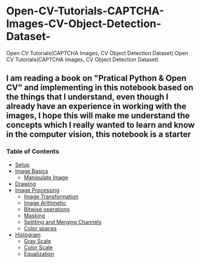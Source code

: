 # Open-CV-Tutorials-CAPTCHA-Images-CV-Object-Detection-Dataset-
Open CV Tutorials(CAPTCHA Images, CV Object Detection Dataset)
Open CV Tutorials(CAPTCHA Images, CV Object Detection Dataset)

I am reading a book on "Pratical Python & Open CV" and implementing in this notebook based on the things that I understand, even though I already have an experience in working with the images, I hope this will make me understand the concepts which I really wanted to learn and know in the computer vision, this notebook is a starter
--------------------------------------------------------
### Table of Contents
* [Setup](#setup)
* [Image Basics](#image_basics)
    * [Manipulate Image](#manipulate_image)
* [Drawing](#drawing)
* [Image Processing](#image_processing)
    * [Image Transformation](#image_transformation)
    * [Image Arithmetic](#image_arithmetic)
    * [Bitwise operations](#bitwise)
    * [Masking](#masking)
    * [Splitting and Merging Channels](#splitandmerge)
    * [Color spaces](#colorspace)
* [Histogram](#histogram)
    * [Gray Scale](#grayhist)
    * [Color Scale](#colorhist)
    * [Equalization](#equalization)
